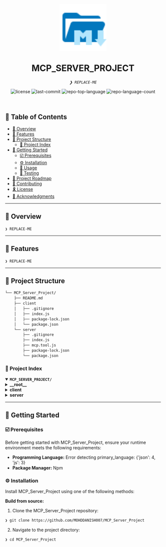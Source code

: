 <p align="center">
    <img src="https://raw.githubusercontent.com/PKief/vscode-material-icon-theme/ec559a9f6bfd399b82bb44393651661b08aaf7ba/icons/folder-markdown-open.svg" align="center" width="30%">
</p>
<p align="center"><h1 align="center">MCP_SERVER_PROJECT</h1></p>
<p align="center">
	<em><code>❯ REPLACE-ME</code></em>
</p>
<p align="center">
	<img src="https://img.shields.io/github/license/MOHDDANISH007/MCP_Server_Project?style=default&logo=opensourceinitiative&logoColor=white&color=0080ff" alt="license">
	<img src="https://img.shields.io/github/last-commit/MOHDDANISH007/MCP_Server_Project?style=default&logo=git&logoColor=white&color=0080ff" alt="last-commit">
	<img src="https://img.shields.io/github/languages/top/MOHDDANISH007/MCP_Server_Project?style=default&color=0080ff" alt="repo-top-language">
	<img src="https://img.shields.io/github/languages/count/MOHDDANISH007/MCP_Server_Project?style=default&color=0080ff" alt="repo-language-count">
</p>
<p align="center"><!-- default option, no dependency badges. -->
</p>
<p align="center">
	<!-- default option, no dependency badges. -->
</p>
<br>

## 🔗 Table of Contents

- [📍 Overview](#-overview)
- [👾 Features](#-features)
- [📁 Project Structure](#-project-structure)
  - [📂 Project Index](#-project-index)
- [🚀 Getting Started](#-getting-started)
  - [☑️ Prerequisites](#-prerequisites)
  - [⚙️ Installation](#-installation)
  - [🤖 Usage](#🤖-usage)
  - [🧪 Testing](#🧪-testing)
- [📌 Project Roadmap](#-project-roadmap)
- [🔰 Contributing](#-contributing)
- [🎗 License](#-license)
- [🙌 Acknowledgments](#-acknowledgments)

---

## 📍 Overview

<code>❯ REPLACE-ME</code>

---

## 👾 Features

<code>❯ REPLACE-ME</code>

---

## 📁 Project Structure

```sh
└── MCP_Server_Project/
    ├── README.md
    ├── client
    │   ├── .gitignore
    │   ├── index.js
    │   ├── package-lock.json
    │   └── package.json
    └── server
        ├── .gitignore
        ├── index.js
        ├── mcp.tool.js
        ├── package-lock.json
        └── package.json
```


### 📂 Project Index
<details open>
	<summary><b><code>MCP_SERVER_PROJECT/</code></b></summary>
	<details> <!-- __root__ Submodule -->
		<summary><b>__root__</b></summary>
		<blockquote>
			<table>
			</table>
		</blockquote>
	</details>
	<details> <!-- client Submodule -->
		<summary><b>client</b></summary>
		<blockquote>
			<table>
			<tr>
				<td><b><a href='https://github.com/MOHDDANISH007/MCP_Server_Project/blob/master/client/package-lock.json'>package-lock.json</a></b></td>
				<td><code>❯ REPLACE-ME</code></td>
			</tr>
			<tr>
				<td><b><a href='https://github.com/MOHDDANISH007/MCP_Server_Project/blob/master/client/index.js'>index.js</a></b></td>
				<td><code>❯ REPLACE-ME</code></td>
			</tr>
			<tr>
				<td><b><a href='https://github.com/MOHDDANISH007/MCP_Server_Project/blob/master/client/package.json'>package.json</a></b></td>
				<td><code>❯ REPLACE-ME</code></td>
			</tr>
			</table>
		</blockquote>
	</details>
	<details> <!-- server Submodule -->
		<summary><b>server</b></summary>
		<blockquote>
			<table>
			<tr>
				<td><b><a href='https://github.com/MOHDDANISH007/MCP_Server_Project/blob/master/server/package-lock.json'>package-lock.json</a></b></td>
				<td><code>❯ REPLACE-ME</code></td>
			</tr>
			<tr>
				<td><b><a href='https://github.com/MOHDDANISH007/MCP_Server_Project/blob/master/server/mcp.tool.js'>mcp.tool.js</a></b></td>
				<td><code>❯ REPLACE-ME</code></td>
			</tr>
			<tr>
				<td><b><a href='https://github.com/MOHDDANISH007/MCP_Server_Project/blob/master/server/index.js'>index.js</a></b></td>
				<td><code>❯ REPLACE-ME</code></td>
			</tr>
			<tr>
				<td><b><a href='https://github.com/MOHDDANISH007/MCP_Server_Project/blob/master/server/package.json'>package.json</a></b></td>
				<td><code>❯ REPLACE-ME</code></td>
			</tr>
			</table>
		</blockquote>
	</details>
</details>

---
## 🚀 Getting Started

### ☑️ Prerequisites

Before getting started with MCP_Server_Project, ensure your runtime environment meets the following requirements:

- **Programming Language:** Error detecting primary_language: {'json': 4, 'js': 3}
- **Package Manager:** Npm


### ⚙️ Installation

Install MCP_Server_Project using one of the following methods:

**Build from source:**

1. Clone the MCP_Server_Project repository:
```sh
❯ git clone https://github.com/MOHDDANISH007/MCP_Server_Project
```

2. Navigate to the project directory:
```sh
❯ cd MCP_Server_Project
